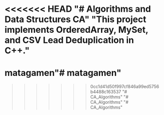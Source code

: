 <<<<<<< HEAD
"# Algorithms and Data Structures CA" 
"This project implements OrderedArray, MySet, and CSV Lead Deduplication in C++." 
=======
# matagamen"# matagamen" 
>>>>>>> 0cc1d41d50f997cf846a99ed5756b4488c163537
"# CA_Algorithms" 
"# CA_Algorithms" 
"# CA_Algorithms" 
